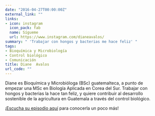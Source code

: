 ```yaml
---
date: "2016-04-27T00:00:00Z"
external_link: ""
links:
- icon: instagram
  icon_pack: fab
  name: Sígueme
  url: https://www.instagram.com/dianeavalos/
summary: " 'Trabajar con hongos y bacterias me hace feliz' "
tags:
- Bioquímica y Microbiología
- Control biológico
- Comunicación
title: Diane  Avalos
url_code: ""
---
```


Diane es Bioquímica y Microbióloga (BSc) guatemalteca, a punto de empezar una MSc en Biología Aplicada en Corea del Sur. Trabajar con hongos y bacterias la hace tan feliz, y quiere contribuir al desarrollo sostenible de la agricultura en Guatemala a través del control biológico.

¡[Escucha su episodio aquí](https://epistemas.netlify.app/post/e1dianeavalos/) para conocerla un poco más!
